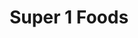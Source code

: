 ---
title: "Super 1 Foods"
url: /shreveport/super-1-foods-shreveport-barksdale-highway/
shop: supermarket
---